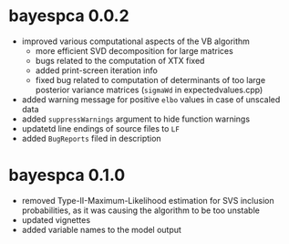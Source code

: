 # bayespca 0.0.2

* improved various computational aspects of the VB algorithm
    * more efficient SVD decomposition for large matrices 
	* bugs related to the computation of XTX fixed 
	* added print-screen iteration info 
	* fixed bug related to computation of determinants of too large posterior variance matrices (```sigmaWd``` in expectedvalues.cpp)
* added warning message for positive ```elbo``` values in case of unscaled data 
* added ```suppressWarnings``` argument to hide function warnings 
* updatetd line endings of source files to ```LF```
* added ```BugReports``` filed in description 
	


# bayespca 0.1.0
* removed Type-II-Maximum-Likelihood estimation for SVS inclusion probabilities, as it was causing the algorithm to be too unstable 
* updated vignettes 
* added variable names to the model output 